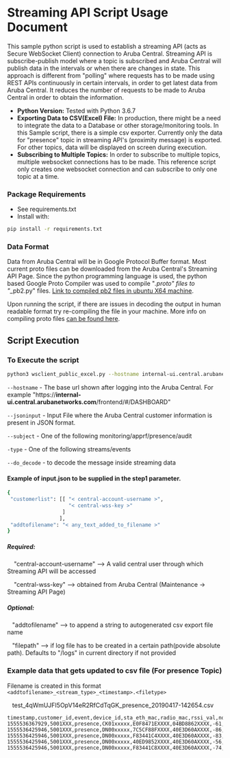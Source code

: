 Streaming API Script Usage Document
===================================
This sample python script is used to establish a streaming API (acts as Secure WebSocket Client) connection to Aruba Central. Streaming API is subscribe-publish model where a topic is subscribed and Aruba Central will publish data in the intervals or when there are  changes in state. This approach is different from "polling" where requests has to be made using REST APIs continuously in certain intervals, in order to get latest data from Aruba Central. It reduces the number of requests to be made to Aruba Central in order to obtain the information.

 - **Python Version:** Tested with Python 3.6.7
 - **Exporting Data to CSV(Excel) File:** In production, there might be a need to integrate the data to a Database or other storage/monitoring tools. In this Sample script, there is a simple csv exporter. Currently only the data for "presence" topic in streaming API's (proximity message) is exported. For other topics, data will be displayed on screen during execution.
 - **Subscribing to Multiple Topics:** In order to subscribe to multiple topics, multiple websocket connections has to be made. This reference script only creates one websocket connection and can subscribe to only one topic at a time.

### Package Requirements
- See requirements.txt
- Install with:
```sh
pip install -r requirements.txt
```
### Data Format

Data from Aruba Central will be in Google Protocol Buffer format. Most current proto files can be downloaded from the Aruba Central's Streaming API Page. Since the python programming language is used, the python based Google Proto Compiler was used to compile "*.proto" files to "*_pb2.py" files. [Link to compiled pb2 files in ubuntu X64 machine](/streaming-api-client/proto).

Upon running the script, if there are issues in decoding the output in human readable format try re-compiling the file in your machine. More info on compiling proto files [can be found here](https://developers.google.com/protocol-buffers/docs/pythontutorial#compiling-your-protocol-buffers).

## Script Execution

### To Execute the script

```sh
python3 wsclient_public_excel.py --hostname internal-ui.central.arubanetworks.com --jsoninput input.json --subject presence --type streams --do_decode
```

`--hostname` - The base url shown after logging into the Aruba Central. For example "https://**internal-ui.central.arubanetworks.com**/frontend/#/DASHBOARD"

`--jsoninput` - Input File where the Aruba Central customer information is present in JSON format.

`--subject` - One of the following monitoring/apprf/presence/audit

`-type` - One of the following streams/events

`--do_decode` - to decode the message inside streaming data

#### Example of input.json to be supplied in the step1 parameter.
```sh
{
 "customerlist": [[ "< central-account-username >",
                    "< central-wss-key >"
                  ]
                 ],
 "addtofilename": "< any_text_added_to_filename >"
}
```
##### Required:

&nbsp;&nbsp;&nbsp; "central-account-username" --> A valid central user through which Streaming API will be accessed

&nbsp;&nbsp;&nbsp; "central-wss-key" --> obtained from Aruba Central (Maintenance -> Streaming API Page)

##### Optional:

&nbsp;&nbsp;&nbsp;"addtofilename" --> to append a string to autogenerated csv export file name

&nbsp;&nbsp;&nbsp;"filepath" --> if log file has to be created in a certain path(povide absolute path). Defaults to "/logs" in current directory if not provided

### Example data that gets updated to csv file (For presence Topic)

Filename is created in this format `<addtofilename>_<stream_type>_<timestamp>.<filetype>`

&nbsp;&nbsp;&nbsp;test_4qWmUJFI5OpV14eR2RfCdTqGK_presence_20190417-142654.csv
```
timestamp,customer_id,event,device_id,sta_eth_mac,radio_mac,rssi_val,noise_floor,associated
1555536367929,5001XXX,presence,CK01xxxxx,E0F8471EXXXX,04BD8862XXXX,-61,0,True
1555536425946,5001XXX,presence,DN00xxxxx,7C5CF88FXXXX,40E3D60AXXXX,-86,0,False
1555536425946,5001XXX,presence,DN00xxxxx,F83441C4XXXX,40E3D60AXXXX,-83,0,False
1555536425946,5001XXX,presence,DN00xxxxx,40ED9852XXXX,40E3D60AXXXX,-56,0,False
1555536425946,5001XXX,presence,DN00xxxxx,F83441C8XXXX,40E3D60AXXXX,-74,0,False
```
